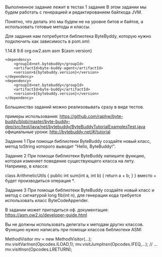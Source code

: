 Выполненное задание лежит в тестах
1 задание
В этом задании мы будем работать с генерацией и редактированием байткода JVM.

Понятно, что делать это мы будем не на уровне битов и байтов, а использовать готовые методы и классы.

Для задания нам потребуется библиотека ByteByddy, которую нужно подключить как зависимость в pom.xml:

<properties>
    <bytebuddy.version>1.14.8</bytebuddy.version>
    <asm.version>9.6</asm.version>
</properties>

<dependencies>
    <dependency>
        <groupId>org.ow2.asm</groupId>
        <artifactId>asm</artifactId>
        <version>${asm.version}</version>
    </dependency>

    <dependency>
        <groupId>net.bytebuddy</groupId>
        <artifactId>byte-buddy-agent</artifactId>
        <version>${bytebuddy.version}</version>
    </dependency>
    <dependency>
        <groupId>net.bytebuddy</groupId>
        <artifactId>byte-buddy</artifactId>
        <version>${bytebuddy.version}</version>
    </dependency>
</dependencies>
Большинство заданий можно реализовывать сразу в виде тестов.

примеры использования: https://github.com/raphw/byte-buddy/blob/master/byte-buddy-dep/src/test/java/net/bytebuddy/ByteBuddyTutorialExamplesTest.java
официальные уроки: http://bytebuddy.net/#/tutorial

Задание 1
При помощи библиотеки ByteBuddy создайте новый класс, метод toString которого выводит "Hello, ByteBuddy!".


Задание 2
При помощи библиотеки ByteBuddy напишите функцию, которая изменяет поведение существующего класса на лету. Например, в классе:

class ArithmeticUtils {
public int sum(int a, int b) {
return a + b;
}
}
вместо + будет производиться операция *.


Задание 3
При помощи библиотеки ByteBuddy cоздайте новый класс и метод с сигнатурой long fib(int n), для генерации кода требуется использовать класс ByteCodeAppender.

В задании может пригодиться оф. документация: https://asm.ow2.io/developer-guide.html

Вы не должны использовать делегаты к методам других классов. Функцию нужно написать при помощи классов библиотеки ASM:

MethodVisitor mv = new MethodVisitor(...);
mv.visitVarInsn(Opcodes.ILOAD,1);
mv.visitJumpInsn(Opcodes.IFEQ,...);
// ...
mv.visitInsn(Opcodes.LRETURN);
